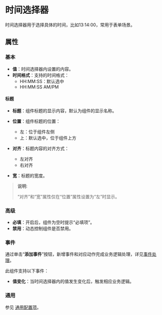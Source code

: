 # 时间选择器

时间选择器用于选择具体的时间，比如13:14:00，常用于表单场景。

## 属性

### 基本

- **值**：时间选择器内设置的内容。
- **时间格式**：支持的时间格式：
  - HH:MM:SS：默认选中
  - HH:MM:SS AM/PM

#### 标题

- **标题**：组件标题的显示内容，默认为组件的显示名称。
- **位置**：组件标题的位置：
  - 左：位于组件左侧
  - 上：默认选中，位于组件上方

- **对齐**：标题内容的对齐方式：
  - 左对齐
  - 右对齐
- **宽**：标题的宽度。

> **说明**:
>
>“对齐”和“宽”属性仅在“位置”属性设置为“左”时显示。

### 高级

- **必填**：开启后，组件为空时提示“必填项”。
- **禁用**：动态控制组件是否禁用。

### 事件

通过单击“**添加事件**”按钮，新增事件和对应动作完成业务逻辑处理，详见[事件处理](./../commonevent.md)。

此组件支持以下事件：

- **值变化**：当时间选择器内的值发生变化后，触发相应业务逻辑。

### 通用

参见 [通用配置项](../general.md)。